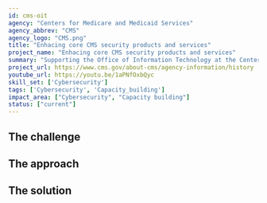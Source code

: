 ```yaml
---
id: cms-oit
agency: "Centers for Medicare and Medicaid Services"
agency_abbrev: "CMS"
agency_logo: "CMS.png"
title: "Enhacing core CMS security products and services"
project_name: "Enhacing core CMS security products and services"
summary: "Supporting the Office of Information Technology at the Centers for Medicare and Medicaid Services in empowering CMS users and teams to use core security products and services to achieve their missions more securely."
project_url: https://www.cms.gov/about-cms/agency-information/history
youtube_url: https://youtu.be/1aPNfOxbQyc
skill_set: ['Cybersecurity']
tags: ['Cybersecurity', 'Capacity_building']
impact_area: ["Cybersecurity", "Capacity building"]
status: ["current"]
---
```


## The challenge

## The approach

## The solution 

